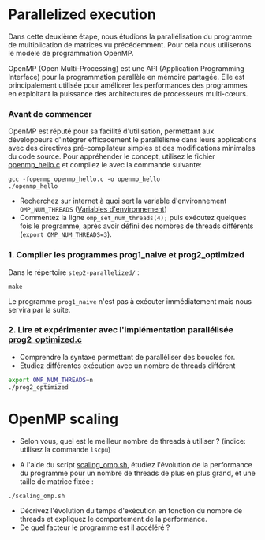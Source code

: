# Parallelized execution
Dans cette deuxième étape, nous étudions la parallélisation du programme de multiplication de matrices vu précédemment.
Pour cela nous utiliserons le modèle de programmation OpenMP. 

OpenMP (Open Multi-Processing) est une API (Application Programming Interface) pour la programmation parallèle en mémoire partagée. Elle est principalement utilisée pour améliorer les performances des programmes en exploitant la puissance des architectures de processeurs multi-cœurs. 

### **Avant de commencer**

OpenMP est réputé pour sa facilité d'utilisation, permettant aux développeurs d'intégrer efficacement le parallélisme dans leurs applications avec des directives pré-compilateur simples et des modifications minimales du code source.
Pour appréhender le concept, utilisez le fichier [openmp_hello.c](./openmp_hello.c) et compilez le avec la commande suivante:
```
gcc -fopenmp openmp_hello.c -o openmp_hello
./openmp_hello
```

- Recherchez sur internet à quoi sert la variable d'environnement `OMP_NUM_THREADS` ([Variables d'environnement](https://gcc.gnu.org/onlinedocs/libgomp/Environment-Variables.html))
- Commentez la ligne `omp_set_num_threads(4);` puis exécutez quelques fois le programme, après avoir défini des nombres de threads différents (`export OMP_NUM_THREADS=3`).

### **1. Compiler les programmes prog1_naive et prog2_optimized**

Dans le répertoire `step2-parallelized/` :

```make```

Le programme `prog1_naive` n'est pas à exécuter immédiatement mais nous servira par la suite.

### **2. Lire et expérimenter avec l'implémentation parallélisée [prog2_optimized.c](./prog2_optimized.c)**

- Comprendre la syntaxe permettant de paralléliser des boucles for.
- Etudiez différentes exécution avec un nombre de threads différent

```bash
export OMP_NUM_THREADS=n
./prog2_optimized
```

# OpenMP scaling


- Selon vous, quel est le meilleur nombre de threads à utiliser ? (indice: utilisez la commande `lscpu`)


- A l'aide du script [scaling_omp.sh](./scaling_omp.sh), étudiez l'évolution de la performance du programme pour un nombre de threads de plus en plus grand, et une taille de matrice fixée :
```
./scaling_omp.sh
```

- Décrivez l'évolution du temps d'exécution en fonction du nombre de threads et expliquez le comportement de la performance.
- De quel facteur le programme est il accéléré ?